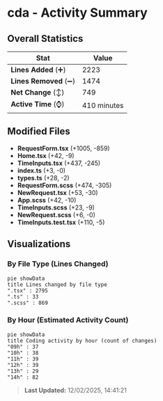 # cda - Activity Summary 

## Overall Statistics

| Stat                   | Value                                                             |
| ---------------------- | ----------------------------------------------------------------- |
| **Lines Added** (➕)   | 2223                                          |
| **Lines Removed** (➖) | 1474                                        |
| **Net Change** (↕)    | 749                |
| **Active Time** (⌚)   | 410 minutes |


## Modified Files
- **RequestForm.tsx** (+1005, -859)
- **Home.tsx** (+42, -9)
- **TimeInputs.tsx** (+437, -245)
- **index.ts** (+3, -0)
- **types.ts** (+28, -2)
- **RequestForm.scss** (+474, -305)
- **NewRequest.tsx** (+53, -30)
- **App.scss** (+42, -10)
- **TimeInputs.scss** (+23, -9)
- **NewRequest.scss** (+6, -0)
- **TimeInputs.test.tsx** (+110, -5)

## Visualizations

### By File Type (Lines Changed)

```mermaid
pie showData
title Lines changed by file type
".tsx" : 2795
".ts" : 33
".scss" : 869
```

### By Hour (Estimated Activity Count)

```mermaid
pie showData
title Coding activity by hour (count of changes)
"09h" : 37
"10h" : 38
"11h" : 39
"12h" : 39
"13h" : 29
"14h" : 82
```


> **Last Updated:** 12/02/2025, 14:41:21